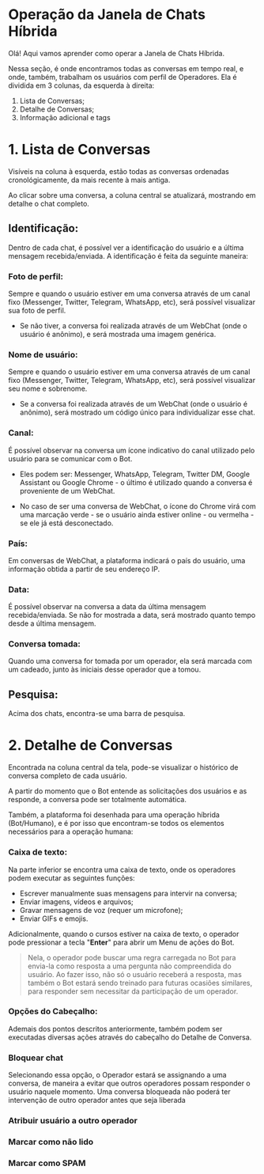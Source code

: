 # Operação da Janela de Chats Híbrida

Olá! Aqui vamos aprender como operar a Janela de Chats Híbrida.

Nessa seção, é onde encontramos todas as conversas em tempo real, e onde, também, trabalham os usuários com perfil de Operadores. Ela é dividida em 3 colunas, da esquerda à direita:

 1. Lista de Conversas;
 2. Detalhe de Conversas;
 3. Informação adicional e tags

# 1. Lista de Conversas
 
Visíveis na coluna à esquerda, estão todas as conversas ordenadas cronológicamente, da mais recente à mais antiga. 

Ao clicar sobre uma conversa, a coluna central se atualizará, mostrando em detalhe o chat completo. 

## Identificação:

Dentro de cada chat, é possível ver a identificação do usuário e a última mensagem recebida/enviada. A identificação é feita da seguinte maneira:

### Foto de perfil: 
Sempre e quando o usuário estiver em uma conversa através de um canal fixo (Messenger, Twitter, Telegram, WhatsApp, etc), será possível visualizar sua foto de perfil. 

 - Se não tiver, a conversa foi realizada através de um WebChat (onde o usuário é anônimo), e será mostrada uma imagem genérica.

### Nome de usuário:
Sempre e quando o usuário estiver em uma conversa através de um canal fixo (Messenger, Twitter, Telegram, WhatsApp, etc), será possível visualizar seu nome e sobrenome.

 - Se a conversa foi realizada através de um WebChat (onde o usuário é anônimo), será mostrado um código único para individualizar esse chat.

### Canal:
É possível observar na conversa um ícone indicativo do canal utilizado pelo usuário para se comunicar com o Bot. 

 - Eles podem ser: Messenger, WhatsApp, Telegram, Twitter DM, Google Assistant ou Google Chrome - o último é utilizado quando a conversa é proveniente de um WebChat.

 - No caso de ser uma conversa de WebChat, o ícone do Chrome virá com uma marcação verde - se o usuário ainda estiver online - ou vermelha - se ele já está desconectado.

### País:
Em conversas de WebChat, a plataforma indicará o país do usuário, uma informação obtida a partir de seu endereço IP.

### Data:
É possível observar na conversa a data da última mensagem recebida/enviada. Se não for mostrada a data, será mostrado quanto tempo desde a última mensagem.

### Conversa tomada:
Quando uma conversa for tomada por um operador, ela será marcada com um cadeado, junto às iniciais desse operador que a tomou.

## Pesquisa:
Acima dos chats, encontra-se uma barra de pesquisa.

# 2. Detalhe de Conversas

Encontrada na coluna central da tela, pode-se visualizar o histórico de conversa completo de cada usuário.

A partir do momento que o Bot entende as solicitações dos usuários e as responde, a conversa pode ser totalmente automática. 

Também, a plataforma foi desenhada para uma operação híbrida (Bot/Humano), e é por isso que encontram-se todos os elementos necessários para a operação humana:

### Caixa de texto:
Na parte inferior se encontra uma caixa de texto, onde os operadores podem executar as seguintes funções:

 - Escrever manualmente suas mensagens para intervir na conversa; 
 - Enviar imagens, vídeos e arquivos; 
 - Gravar mensagens de voz (requer um microfone); 
 - Enviar GIFs e emojis.

Adicionalmente, quando o cursos estiver na caixa de texto, o operador pode pressionar a tecla "**Enter**" para abrir um Menu de ações do Bot.

> Nela, o operador pode buscar uma regra carregada no Bot para envia-la como resposta a uma pergunta não compreendida do usuário. Ao fazer isso, não só o usuário receberá a resposta, mas também o Bot estará sendo treinado para futuras ocasiões similares, para responder sem necessitar da participação de um operador.

### Opções do Cabeçalho:

Ademais dos pontos descritos anteriormente, também podem ser executadas diversas ações através do cabeçalho do Detalhe de Conversa.

### Bloquear chat
Selecionando essa opção, o Operador estará se assignando a uma conversa, de maneira a evitar que outros operadores possam responder o usuário naquele momento. Uma conversa bloqueada não poderá ter intervenção de outro operador antes que seja liberada

### Atribuir usuário a outro operador

### Marcar como não lido

### Marcar como SPAM
<!--stackedit_data:
eyJoaXN0b3J5IjpbLTE0ODM5MTA0MDksMTAzNTQ3NDQ2NywyMT
A0MzQ0NDEzLDE5MjI0Mzk5NjQsLTEzMjY5NTk3NDgsMTY3NTU3
MTE4NSwtMTY5MDk0MjY5NywtMTc5MTg4OTIyNl19
-->